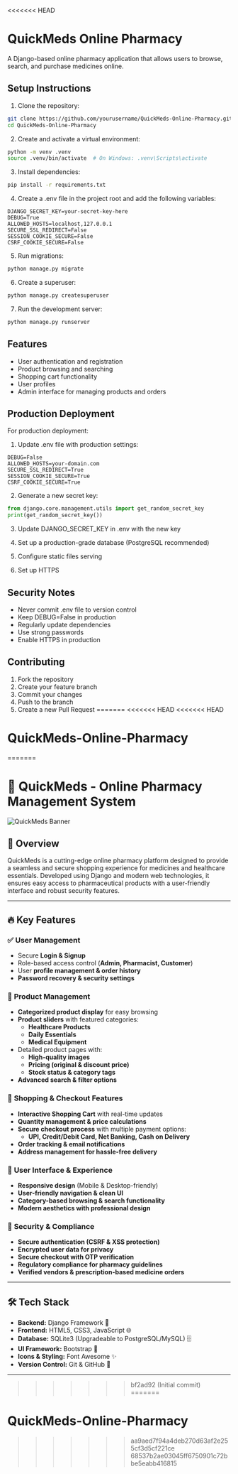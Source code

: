<<<<<<< HEAD
# QuickMeds Online Pharmacy

A Django-based online pharmacy application that allows users to browse, search, and purchase medicines online.

## Setup Instructions

1. Clone the repository:
```bash
git clone https://github.com/yourusername/QuickMeds-Online-Pharmacy.git
cd QuickMeds-Online-Pharmacy
```

2. Create and activate a virtual environment:
```bash
python -m venv .venv
source .venv/bin/activate  # On Windows: .venv\Scripts\activate
```

3. Install dependencies:
```bash
pip install -r requirements.txt
```

4. Create a .env file in the project root and add the following variables:
```
DJANGO_SECRET_KEY=your-secret-key-here
DEBUG=True
ALLOWED_HOSTS=localhost,127.0.0.1
SECURE_SSL_REDIRECT=False
SESSION_COOKIE_SECURE=False
CSRF_COOKIE_SECURE=False
```

5. Run migrations:
```bash
python manage.py migrate
```

6. Create a superuser:
```bash
python manage.py createsuperuser
```

7. Run the development server:
```bash
python manage.py runserver
```

## Features

- User authentication and registration
- Product browsing and searching
- Shopping cart functionality
- User profiles
- Admin interface for managing products and orders

## Production Deployment

For production deployment:

1. Update .env file with production settings:
```
DEBUG=False
ALLOWED_HOSTS=your-domain.com
SECURE_SSL_REDIRECT=True
SESSION_COOKIE_SECURE=True
CSRF_COOKIE_SECURE=True
```

2. Generate a new secret key:
```python
from django.core.management.utils import get_random_secret_key
print(get_random_secret_key())
```

3. Update DJANGO_SECRET_KEY in .env with the new key

4. Set up a production-grade database (PostgreSQL recommended)

5. Configure static files serving

6. Set up HTTPS

## Security Notes

- Never commit .env file to version control
- Keep DEBUG=False in production
- Regularly update dependencies
- Use strong passwords
- Enable HTTPS in production

## Contributing

1. Fork the repository
2. Create your feature branch
3. Commit your changes
4. Push to the branch
5. Create a new Pull Request
=======
<<<<<<< HEAD
<<<<<<< HEAD
# QuickMeds-Online-Pharmacy
=======
# 🚀 QuickMeds - Online Pharmacy Management System  

![QuickMeds Banner](https://via.placeholder.com/1200x400?text=QuickMeds+-+Online+Pharmacy+Management+System)  

## 📌 Overview  
QuickMeds is a cutting-edge online pharmacy platform designed to provide a seamless and secure shopping experience for medicines and healthcare essentials. Developed using Django and modern web technologies, it ensures easy access to pharmaceutical products with a user-friendly interface and robust security features.

---

## 🔥 Key Features  

### ✅ **User Management**  
- Secure **Login & Signup**  
- Role-based access control (**Admin, Pharmacist, Customer**)  
- User **profile management & order history**  
- **Password recovery & security settings**  

### 🏥 **Product Management**  
- **Categorized product display** for easy browsing  
- **Product sliders** with featured categories:  
  - **Healthcare Products**  
  - **Daily Essentials**  
  - **Medical Equipment**  
- Detailed product pages with:  
  - **High-quality images**  
  - **Pricing (original & discount price)**  
  - **Stock status & category tags**  
- **Advanced search & filter options**  

### 🛒 **Shopping & Checkout Features**  
- **Interactive Shopping Cart** with real-time updates  
- **Quantity management & price calculations**  
- **Secure checkout process** with multiple payment options:  
  - **UPI, Credit/Debit Card, Net Banking, Cash on Delivery**  
- **Order tracking & email notifications**  
- **Address management for hassle-free delivery**  

### 🎨 **User Interface & Experience**  
- **Responsive design** (Mobile & Desktop-friendly)  
- **User-friendly navigation & clean UI**  
- **Category-based browsing & search functionality**  
- **Modern aesthetics with professional design**  

### 🔐 **Security & Compliance**  
- **Secure authentication (CSRF & XSS protection)**  
- **Encrypted user data for privacy**  
- **Secure checkout with OTP verification**  
- **Regulatory compliance for pharmacy guidelines**  
- **Verified vendors & prescription-based medicine orders**  

---

## 🛠️ Tech Stack  
- **Backend:** Django Framework 🐍  
- **Frontend:** HTML5, CSS3, JavaScript 🌐  
- **Database:** SQLite3 (Upgradeable to PostgreSQL/MySQL) 🗄️  
- **UI Framework:** Bootstrap 🎨  
- **Icons & Styling:** Font Awesome ✨  
- **Version Control:** Git & GitHub 🔄  

---

>>>>>>> bf2ad92 (Initial commit)
=======
# QuickMeds-Online-Pharmacy
>>>>>>> aa9aed7f94a4deb270d63af2e255cf3d5cf221ce
>>>>>>> 68537b2ae03045ff6750901c72bbe5eabb416815
